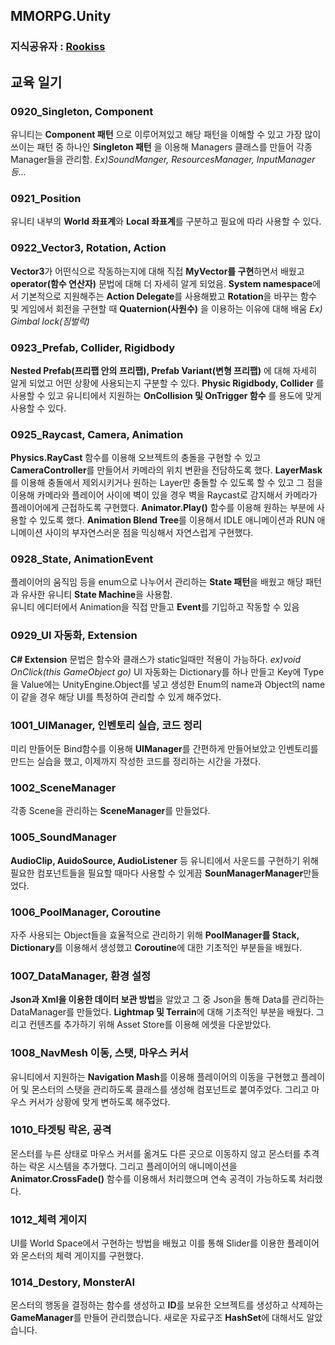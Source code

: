 ## MMORPG.Unity    
### 지식공유자 : [Rookiss](https://www.inflearn.com/instructors/230375/courses)  
## 교육 일기 
### 0920_Singleton, Component 
유니티는 **Component 패턴** 으로 이루어져있고 해당 패턴을 이해할 수 있고 가장 많이 쓰이는 패턴 중 하나인 **Singleton 패턴** 을 이용해 Managers 클래스를 만들어 각종 Manager들을 관리함. 
*Ex)SoundManger, ResourcesManager, InputManager 등...* 
### 0921_Position 
유니티 내부의 **World 좌표계**와 **Local 좌표계**를 구분하고 필요에 따라 사용할 수 있다. 
### 0922_Vector3, Rotation, Action  
**Vector3**가 어떤식으로 작동하는지에 대해 직접 **MyVector를 구현**하면서 배웠고 **operator(함수 연산자)** 문법에 대해 더 자세히 알게 되었음.
**System namespace**에서 기본적으로 지원해주는 **Action Delegate**를 사용해봤고 **Rotation**을 바꾸는 함수 및 게임에서 회전을 구현할 때 **Quaternion(사원수)** 을 이용하는 이유에 대해 배움  *Ex) Gimbal lock(짐벌락)*      
### 0923_Prefab, Collider, Rigidbody    
**Nested Prefab(프리팹 안의 프리팹), Prefab Variant(변형 프리팹)** 에 대해 자세히 알게 되었고 어떤 상황에 사용되는지 구분할 수 있다.
**Physic Rigidbody, Collider** 를 사용할 수 있고 유니티에서 지원하는 **OnCollision 및 OnTrigger 함수** 를 용도에 맞게 사용할 수 있다.
### 0925_Raycast, Camera, Animation 
**Physics.RayCast** 함수를 이용해 오브젝트의 충돌을 구현할 수 있고 **CameraController**를 만들어서 카메라의 위치 변환을 전담하도록 했다. 
**LayerMask**를 이용해 충돌에서 제외시키거나 원하는 Layer만 충돌할 수 있도록 할 수 있고 그 점을 이용해 카메라와 플레이어 사이에 벽이 있을 경우 벽을 Raycast로 감지해서 카메라가 플레이어에게 근접하도록 구현했다. **Animator.Play()** 함수를 이용해 원하는 부분에 사용할 수 있도록 했다. **Animation Blend Tree**를 이용해서 IDLE 애니메이션과 RUN 애니메이션 사이의 부자연스러운 점을 믹싱해서 자연스럽게 구현했다. 
### 0928_State, AnimationEvent  
플레이어의 움직임 등을 enum으로 나누어서 관리하는 **State 패턴**을 배웠고 해당 패턴과 유사한 유니티 **State Machine**을 사용함.  
유니티 에디터에서 Animation을 직접 만들고 **Event**를 기입하고 작동할 수 있음  
### 0929_UI 자동화, Extension  
**C# Extension** 문법은 함수와 클래스가 static일때만 적용이 가능하다. *ex)void OnClick(this GameObject go)*
UI 자동화는 Dictionary를 하나 만들고 Key에 Type을 Value에는 UnityEngine.Object를 넣고 생성한 Enum의 name과 Object의 name이 같을 경우 해당 UI를 특정하여 관리할 수 있게 해주었다.
### 1001_UIManager, 인벤토리 실습, 코드 정리  
미리 만들어둔 Bind함수를 이용해 **UIManager**를 간편하게 만들어보았고 인벤토리를 만드는 실습을 했고, 이제까지 작성한 코드를 정리하는 시간을 가졌다.
### 1002_SceneManager 
각종 Scene을 관리하는 **SceneManager**를 만들었다.
### 1005_SoundManager 
**AudioClip, AuidoSource, AudioListener** 등 유니티에서 사운드를 구현하기 위해 필요한 컴포넌트들을 필요할 때마다 사용할 수 있게끔 **SounManagerManager**만들었다. 
### 1006_PoolManager, Coroutine 
자주 사용되는 Object들을 효율적으로 관리하기 위해 **PoolManager를 Stack, Dictionary**를 이용해서 생성했고 **Coroutine**에 대한 기초적인 부분들을 배웠다. 
### 1007_DataManager, 환경 설정
**Json과 Xml을 이용한 데이터 보관 방법**을 알았고 그 중 Json을 통해 Data를 관리하는 DataManager를 만들었다. **Lightmap 및 Terrain**에 대해 기초적인 부분을 배웠다. 그리고 컨텐츠를 추가하기 위해 Asset Store를 이용해 에셋을 다운받았다.
### 1008_NavMesh 이동, 스탯, 마우스 커서 
유니티에서 지원하는 **Navigation Mash**를 이용해 플레이어의 이동을 구현했고 플레이어 및 몬스터의 스탯을 관리하도록 클래스를 생성해 컴포넌트로 붙여주었다. 그리고 마우스 커서가 상황에 맞게 변하도록 해주었다.
### 1010_타겟팅 락온, 공격 
몬스터를 누른 상태로 마우스 커서를 옮겨도 다른 곳으로 이동하지 않고 몬스터를 추격하는 락온 시스템을 추가했다. 그리고 플레이어의 애니메이션을 **Animator.CrossFade()** 함수를 이용해서 처리했으며 연속 공격이 가능하도록 처리했다.
### 1012_체력 게이지
UI를 World Space에서 구현하는 방법을 배웠고 이를 통해 Slider를 이용한 플레이어와 몬스터의 체력 게이지를 구현했다. 
### 1014_Destory, MonsterAI
몬스터의 행동을 결정하는 함수를 생성하고 **ID**를 보유한 오브젝트를 생성하고 삭제하는 **GameManager**를 만들어 관리했습니다. 새로운 자료구조 **HashSet**에 대해서도 알았습니다.
